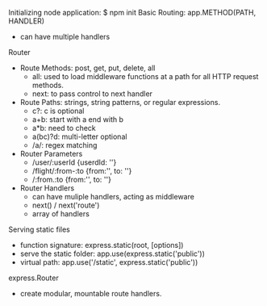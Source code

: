 Initializing node application: $ npm init
Basic Routing:  app.METHOD(PATH, HANDLER)
- can have multiple handlers

Router
- Route Methods: post, get, put, delete, all
    - all: used to load middleware functions at a path for all HTTP request methods.
    - next: to pass control to next handler
- Route Paths: strings, string patterns, or regular expressions.
    - c?: c is optional
    - a+b: start with a end with b
    - a*b: need to check
    - a(bc)?d: multi-letter optional
    - /a/: regex matching
- Router Parameters
    - /user/:userId         {userdId: ''}
    - /flight/:from-:to     {from:'', to: ''}
    - /:from.:to            {from:'', to: ''}
- Router Handlers
    - can have muliple handlers, acting as middleware
    - next() / next('route') 
    - array of handlers

Serving static files
- function signature: express.static(root, [options])
- serve the static folder: app.use(express.static('public'))
- virtual path:   app.use('/static', express.static('public'))


express.Router
- create modular, mountable route handlers.

